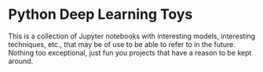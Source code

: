 # Python Deep Learning Toys


This is a collection of Jupyter notebooks with interesting models, 
interesting techniques, etc., that may be of use to be able to refer
to in the future.  Nothing too exceptional, just fun you projects 
that have a reason to be kept around.

